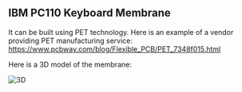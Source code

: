 ## IBM PC110 Keyboard Membrane

It can be built using PET technology. 
Here is an example of a vendor providing PET manufacturing service: 
https://www.pcbway.com/blog/Flexible_PCB/PET_7348f015.html

Here is a 3D model of the membrane:


![3D](https://github.com/user-attachments/assets/da7182e5-28d6-4ec5-8eaf-598defb04a8e)
